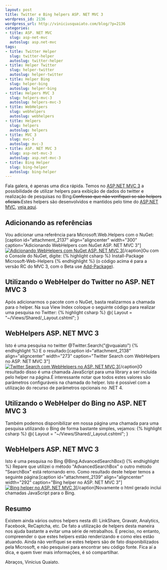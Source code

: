 ```yaml
--- 
layout: post
title: Twitter e Bing helpers ASP. NET MVC 3
wordpress_id: 2136
wordpress_url: http://viniciusquaiato.com/blog/?p=2136
categories: 
- title: ASP. NET MVC
  slug: asp-net-mvc
  autoslug: asp.net-mvc
tags: 
- title: Twitter Helper
  slug: twitter-helper
  autoslug: twitter-helper
- title: Helper Twitter
  slug: helper-twitter
  autoslug: helper-twitter
- title: Helper Bing
  slug: helper-bing
  autoslug: helper-bing
- title: Helpers MVC 3
  slug: helpers-mvc-3
  autoslug: helpers-mvc-3
- title: WebHelpers
  slug: webhelpers
  autoslug: webhelpers
- title: Helpers
  slug: helpers
  autoslug: helpers
- title: MVC 3
  slug: mvc-3
  autoslug: mvc-3
- title: ASP. NET MVC 3
  slug: asp-net-mvc-3
  autoslug: asp.net-mvc-3
- title: Bing Helper
  slug: bing-helper
  autoslug: bing-helper
---
```

Fala galera, é apenas uma dica rápida. Temos no [ASP.NET MVC 3](http://viniciusquaiato.com/blog/asp-net-mvc-3) a possibilidade de utilizar helpers para exibição de dados do twitter e realização de pesquisas no Bing.<del datetime="2010-11-16T11:12:06+00:00">Confesso que não verifiquei se são helpers oficiais.</del>Estes helpers são desenvolvidos e mantidos pelo time do [ASP.NET MVC](http://asp.net/mvc), [veja aqui](http://forums.asp.net/t/1623534.aspx?Is+Microsoft.Web.Helpers+an+official+library%3f).

## Adicionando as referências
Vou adicionar uma referência para Microsoft.Web.Helpers com o NuGet:[caption id="attachment_2137" align="aligncenter" width="300" caption="Adicionando WebHelpers com NuGet ASP. NET MVC 3"][![Adicionando WebHelpers com NuGet ASP. NET MVC 3](http://viniciusquaiato.com/images_posts/Add-Library-Package-Reference_2010-11-15_13-42-18-300x200.png "Adicionando WebHelpers com NuGet ASP. NET MVC 3")](http://viniciusquaiato.com/images_posts/Add-Library-Package-Reference_2010-11-15_13-42-18.png)[/caption]Ou com o Console do NuGet, digite:
{% highlight csharp %}
Install-Package Microsoft-Web-Helpers
{% endhighlight %}
(o código acima é para a versão RC do MVC 3, com o Beta use [Add-Package](http://viniciusquaiato.com/blog/aprenda-os-comandos-para-adicionar-pacotes-com-nupack/)).

## Utilizando o WebHelper do Twitter no ASP. NET MVC 3
Após adicionarmos o pacote com o NuGet, basta realizarmos a chamada para o helper. Na sua View Index coloque o seguinte código para realizar uma pesquisa no Twitter:
{% highlight csharp %}
@{ Layout = "~/Views/Shared/_Layout.cshtml";
    }


## WebHelpers ASP. NET MVC 3

Isto é uma pesquisa no twitter
@Twitter.Search("@vquaiato")
{% endhighlight %}
E o resultado:[caption id="attachment_2138" align="aligncenter" width="273" caption="Twitter Search com WebHelpers no ASP. NET MVC 3"][![Twitter Search com WebHelpers no ASP. NET MVC 3](http://viniciusquaiato.com/images_posts/twitter-search-273x300.png "Twitter Search com WebHelpers no ASP. NET MVC 3")](http://viniciusquaiato.com/images_posts/twitter-search.png)[/caption]O resultado disso é uma chamada JavaScript para uma library a ser incluída pelo helper na página.É interessante notar que todos estes valores são parâmetros configuráveis na chamada do helper. Isto é possível com a utilização do recurso de parâmetros opcionais no .NET 4.

## Utilizando o WebHelper do Bing no ASP. NET MVC 3
Também podemos disponibilizar em nossa página uma chamada para uma pesquisa utilizando o Bing de forma bastante simples, vejamos:
{% highlight csharp %}
@{ Layout = "~/Views/Shared/_Layout.cshtml";
    }


## WebHelpers ASP. NET MVC 3

Isto é uma pesquisa no Bing
@Bing.AdvancedSearchBox()
{% endhighlight %}
Repare que utilizei o método "AdvancedSearchBox" o outro método "SearchBox" está retornando erro. Como resultado deste helper temos a seguinte página:[caption id="attachment_2139" align="aligncenter" width="292" caption="Bing helper no ASP. NET MVC 3"][![Bing helper no ASP. NET MVC 3](http://viniciusquaiato.com/images_posts/Bing-helper-292x300.png "Bing helper no ASP. NET MVC 3")](http://viniciusquaiato.com/images_posts/Bing-helper.png)[/caption]Novamente o html gerado inclui chamadas JavaScript para o Bing. 

## Resumo
Existem ainda vários outros helpers nesta dll: LinkShare, Gravatr, Analytics, Facebook, ReCaptcha, etc. De fato a utilização de helpers desta maneira nos ajuda bastante a evitar uma série de retrabalhos. É preciso, no entanto, compreender o que estes helpers estão renderizando e como eles estão atuando. Ainda não verifiquei se estes helpers são de fato disponibilizados pela Microsoft, e não pesquisei para encontrar seu código fonte. Fica aí a dica, e quem tiver mais informações, é só compartilhar.

Abraços,
Vinicius Quaiato.

